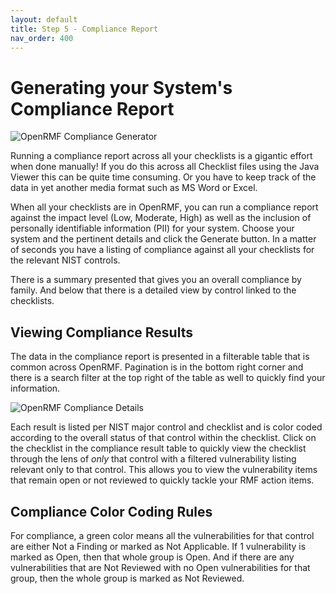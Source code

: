 ```yaml
---
layout: default
title: Step 5 - Compliance Report
nav_order: 400
---
```


# Generating your System's Compliance Report

![OpenRMF Compliance Generator](/assets/compliance.png)

Running a compliance report across all your checklists is a gigantic effort when done manually! If you do this across all Checklist files using the Java Viewer this can be quite time consuming. Or you have to keep track of the data in yet another media format such as MS Word or Excel. 

When all your checklists are in OpenRMF, you can run a compliance report against the impact level (Low, Moderate, High) as well as the inclusion of personally identifiable information (PII) for your system. Choose your system and the pertinent details and click the Generate button. In a matter of seconds you have a listing of compliance against all your checklists for the relevant NIST controls. 

There is a summary presented that gives you an overall compliance by family. And below that there is a detailed view by control linked to the checklists. 


## Viewing Compliance Results

The data in the compliance report is presented in a filterable table that is common across OpenRMF. Pagination is in the bottom right corner and there is a search filter at the top right of the table as well to quickly find your information. 

![OpenRMF Compliance Details](/assets/compliance-detail.png)

Each result is listed per NIST major control and checklist and is color coded according to the overall status of that control within the checklist. Click on the checklist in the compliance result table to quickly view the checklist through the lens of *only* that control with a filtered vulnerability listing relevant only to that control. This allows you to view the vulnerability items that remain open or not reviewed to quickly tackle your RMF action items. 

## Compliance Color Coding Rules

For compliance, a green color means all the vulnerabilities for that control are either Not a Finding or marked as Not Applicable. If 1 vulnerability is marked as Open, then that whole group is Open. And if there are any vulnerabilities that are Not Reviewed with no Open vulnerabilities for that group, then the whole group is marked as Not Reviewed.